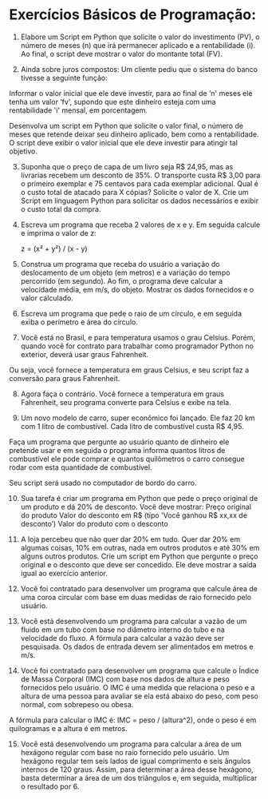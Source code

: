 # Exercícios Básicos de Programação:

01. Elabore um Script em Python que solicite o valor do investimento (PV), o número de 
meses (n) que irá permanecer aplicado e a rentabilidade (i). Ao final, o script deve 
mostrar o valor do montante total (FV).


02. Ainda sobre juros compostos: Um cliente pediu que o sistema do banco tivesse a 
seguinte função:

Informar o valor inicial que ele deve investir, para ao final de ‘n' meses ele tenha um 
valor ‘fv', supondo que este dinheiro esteja com uma rentabilidade 'i' mensal, em 
porcentagem.

Desenvolva um script em Python que solicite o valor final, o número de meses que 
retende deixar seu dinheiro aplicado, bem como a rentabilidade. O script deve 
exibir o valor inicial que ele deve investir para atingir tal objetivo.


03. Suponha que o preço de capa de um livro seja R$ 24,95, mas as livrarias recebem 
um desconto de 35%. O transporte custa R$ 3,00 para o primeiro exemplar e 75 
centavos para cada exemplar adicional. Qual é o custo total de atacado para X 
cópias? Solicite o valor de X. Crie um Script em linguagem Python para solicitar os 
dados necessários e exibir o custo total da compra.


04. Escreva um programa que receba 2 valores de x e y. Em seguida calcule e
imprima o valor de z:
    
    z = (x² + y²) / (x - y)


05. Construa um programa que receba do usuário a variação do deslocamento
de um objeto (em metros) e a variação do tempo percorrido (em segundo). Ao
fim, o programa deve calcular a velocidade média, em m/s, do objeto. Mostrar
os dados fornecidos e o valor calculado.


06. Escreva um programa que pede o raio de um círculo, e em seguida exiba o perímetro
e área do círculo.


07. Você está no Brasil, e para temperatura usamos o grau Celsius. Porém, quando você
for contrato para trabalhar como programador Python no exterior, deverá usar graus
Fahrenheit.

Ou seja, você fornece a temperatura em graus Celsius, e seu script faz a conversão para
graus Fahrenheit.


08. Agora faça o contrário. Você fornece a temperatura em graus Fahrenheit, seu
programa converte para Celsius e exibe na tela.


09. Um novo modelo de carro, super econômico foi lançado. Ele faz 20 km com 1 litro de
combustível. Cada litro de combustível custa R$ 4,95.

Faça um programa que pergunte ao usuário quanto de dinheiro ele pretende usar e em
seguida o programa informa quantos litros de combustível ele pode comprar e quantos
quilômetros o carro consegue rodar com esta quantidade de combustível.

Seu script será usado no computador de bordo do carro.


10. Sua tarefa é criar um programa em Python que pede o preço original de um produto e
dá 20% de desconto. Você deve mostrar:
    Preço original do produto
    Valor do desconto em R$ (tipo 'Você ganhou R$ xx,xx de desconto’)
    Valor do produto com o desconto


11.  A loja percebeu que não quer dar 20% em tudo. Quer dar 20% em algumas coisas,
10% em outras, nada em outros produtos e até 30% em alguns outros produtos. Crie um
script em Python que pergunte o preço original e o desconto que deve ser concedido.
Ele deve mostrar a saída igual ao exercício anterior.


12. Você foi contratado para desenvolver um programa que calcule área de uma coroa
circular com base em duas medidas de raio fornecido pelo usuário.


13. Você está desenvolvendo um programa para calcular a vazão de um fluido em um
tubo com base no diâmetro interno do tubo e na velocidade do fluxo. A fórmula para
calcular a vazão deve ser pesquisada. Os dados de entrada devem ser alimentados em
metros e m/s.


14. Você foi contratado para desenvolver um programa que calcule o Índice de Massa 
Corporal (IMC) com base nos dados de altura e peso fornecidos pelo usuário. O IMC é 
uma medida que relaciona o peso e a altura de uma pessoa para avaliar se ela está 
abaixo do peso, com peso normal, com sobrepeso ou obesa.

A fórmula para calcular o IMC é: IMC = peso / (altura^2), onde o peso é em quilogramas 
e a altura é em metros.


15. Você está desenvolvendo um programa para calcular a área de um hexágono regular 
com base no raio fornecido pelo usuário. Um hexágono regular tem seis lados de igual 
comprimento e seis ângulos internos de 120 graus. Assim, para determinar a área desse 
hexágono, basta determinar a área de um dos triângulos e, em seguida, multiplicar o 
resultado por 6.
